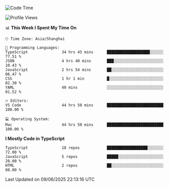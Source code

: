 <!--START_SECTION:waka-->
![Code Time](http://img.shields.io/badge/Code%20Time-7%2C790%20hrs%2020%20mins-blue)

![Profile Views](http://img.shields.io/badge/Profile%20Views-3-blue)

📊 **This Week I Spent My Time On** 

```text
🕑︎ Time Zone: Asia/Shanghai

💬 Programming Languages: 
TypeScript               34 hrs 45 mins      ███████████████████░░░░░░   77.51 % 
JSON                     4 hrs 40 mins       ███░░░░░░░░░░░░░░░░░░░░░░   10.43 % 
JavaScript               2 hrs 54 mins       ██░░░░░░░░░░░░░░░░░░░░░░░   06.47 % 
CSS                      1 hr 1 min          █░░░░░░░░░░░░░░░░░░░░░░░░   02.30 % 
YAML                     40 mins             ░░░░░░░░░░░░░░░░░░░░░░░░░   01.52 % 

🔥 Editors: 
VS Code                  44 hrs 50 mins      █████████████████████████   100.00 % 

💻 Operating System: 
Mac                      44 hrs 50 mins      █████████████████████████   100.00 % 
```

**I Mostly Code in TypeScript** 

```text
TypeScript               18 repos            ██████████████████░░░░░░░   72.00 % 
JavaScript               5 repos             █████░░░░░░░░░░░░░░░░░░░░   20.00 % 
HTML                     2 repos             ██░░░░░░░░░░░░░░░░░░░░░░░   08.00 % 
```




 Last Updated on 09/06/2025 22:13:16 UTC
<!--END_SECTION:waka-->

